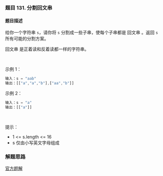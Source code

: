 ### 题目 131. 分割回文串
#### 题目描述
给你一个字符串 `s`，请你将 `s` 分割成一些子串，使每个子串都是 回文串 。返回 `s` 所有可能的分割方案。

回文串 是正着读和反着读都一样的字符串。

 

示例 1：

```js
输入：s = "aab"
输出：[["a","a","b"],["aa","b"]]
```
示例 2：

```js
输入：s = "a"
输出：[["a"]]
```
 

提示：

- 1 <= s.length <= 16
- s 仅由小写英文字母组成


### 解题思路
[官方题解](https://leetcode-cn.com/problems/palindrome-partitioning/solution/fen-ge-hui-wen-chuan-by-leetcode-solutio-6jkv/)